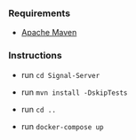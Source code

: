 ### Requirements

- [Apache Maven](https://maven.apache.org/download.cgi)

### Instructions

- run `cd Signal-Server`

- run `mvn install -DskipTests`

- run `cd ..`

- run `docker-compose up`
